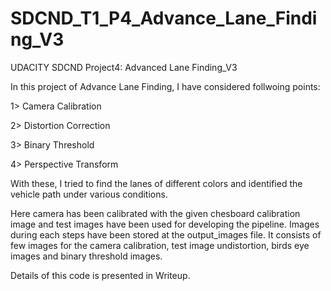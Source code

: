# SDCND_T1_P4_Advance_Lane_Finding_V3
UDACITY SDCND Project4: Advanced Lane Finding_V3


In this project of Advance Lane Finding, I have considered follwoing points: 

1> Camera Calibration

2> Distortion Correction

3> Binary Threshold 

4> Perspective Transform

With these, I tried to find the lanes of different colors and identified the vehicle path under various conditions.

Here camera has been calibrated with the given chesboard calibration image and test images have been used for developing the pipeline.
Images during each steps have been stored at the output_images file. It consists of few images for the camera calibration, test image undistortion, birds eye images and binary threshold images.

Details of this code is presented in Writeup.
